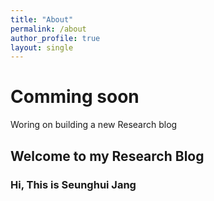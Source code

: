 ```yaml
---
title: "About"
permalink: /about
author_profile: true
layout: single
---
```


# Comming soon 

Woring on building a new Research blog



## Welcome to my Research Blog

### 		Hi, This is Seunghui Jang

